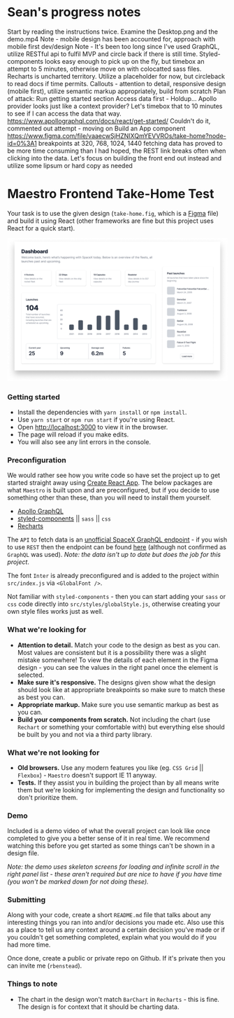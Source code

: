 # Sean's progress notes
Start by reading the instructions twice.
Examine the Desktop.png and the demo.mp4
Note - mobile design has been accounted for, approach with mobile first dev/design
Note - It's been too long since I've used GraphQL, utilize RESTful api to fulfil MVP and circle back if there is still time. Styled-components looks easy enough to pick up on the fly, but timebox an attempt to 5 minutes, otherwise move on with colocatted sass files. Recharts is uncharted territory. Utilize a placeholder for now, but circleback to read docs if time permits.
Callouts - attention to detail, responsive design (mobile first), utilize semantic markup appropriately, build from scratch
Plan of attack:
Run getting started section
Access data first - Holdup... Apollo provider looks just like a context provider? Let's timebox that to 10 minutes to see if I can access the data that way. https://www.apollographql.com/docs/react/get-started/
Couldn't do it, commented out attempt - moving on
Build an App component
https://www.figma.com/file/vaaecwSjHZNIXQmYEVVROs/take-home?node-id=0%3A1
breakpoints at 320, 768, 1024, 1440
fetching data has proved to be more time consuming than I had hoped, the REST link breaks often when clicking into the data. Let's focus on building the front end out instead and utilize some lipsum or hard copy as needed


# Maestro Frontend Take-Home Test

Your task is to use the given design (`take-home.fig`, which is a [Figma](https://www.figma.com/) file) and build it using React (other frameworks are fine but this project uses React for a quick start).

![](desktop.png)

### Getting started

- Install the dependencies with `yarn install` or `npm install`.
- Use `yarn start` or `npm run start` if you're using React.
- Open [http://localhost:3000](http://localhost:3000) to view it in the browser.
- The page will reload if you make edits.<br />
- You will also see any lint errors in the console.

### Preconfiguration

We would rather see how you write code so have set the project up to get started straight away using [Create React App](https://github.com/facebook/create-react-app). The below packages are what `Maestro` is built upon and are preconfigured, but if you decide to use something other than these, than you will need to install them yourself.

- [Apollo GraphQL](https://www.apollographql.com)
- [styled-components](https://styled-components.com) || `sass` || `css`
- [Recharts](https://recharts.org)

The `API` to fetch data is an [unofficial SpaceX GraphQL endpoint](https://api.spacex.land) - if you wish to use `REST` then the endpoint can be found [here](https://api.spacex.land/rest/) (although not confirmed as `GraphQL` was used). _Note: the data isn't up to date but does the job for this project_.

The font `Inter` is already preconfigured and is added to the project within `src/index.js` via `<GlobalFont />`.

Not familiar with `styled-components` - then you can start adding your `sass` or `css` code directly into `src/styles/globalStyle.js`, otherwise creating your own style files works just as well.

### What we're looking for

- **Attention to detail.** Match your code to the design as best as you can. Most values are consistent but it is a possibility there was a slight mistake somewhere! To view the details of each element in the Figma design - you can see the values in the right panel once the element is selected.
- **Make sure it's responsive.** The designs given show what the design should look like at appropriate breakpoints so make sure to match these as best you can.
- **Appropriate markup.** Make sure you use semantic markup as best as you can.
- **Build your components from scratch.** Not including the chart (use `Rechart` or something your comfortable with) but everything else should be built by you and not via a third party library.

### What we're not looking for

- **Old browsers.** Use any modern features you like (eg. `CSS Grid` || `Flexbox`) - `Maestro` doesn't support IE 11 anyway.
- **Tests.** If they assist you in building the project than by all means write them but we're looking for implementing the design and functionality so don't prioritize them.

### Demo

Included is a demo video of what the overall project can look like once completed to give you a better sense of it in real time. We recommend watching this before you get started as some things can't be shown in a design file.

_Note: the demo uses skeleton screens for loading and infinite scroll in the right panel list - these aren't required but are nice to have if you have time (you won't be marked down for not doing these)._

### Submitting

Along with your code, create a short `README.md` file that talks about any interesting things you ran into and/or decisions you made etc. Also use this as a place to tell us any context around a certain decision you've made or if you couldn't get something completed, explain what you would do if you had more time.

Once done, create a public or private repo on Github. If it's private then you can invite me (`rbenstead`).

### Things to note

- The chart in the design won't match `BarChart` in `Recharts` - this is fine. The design is for context that it should be charting data.
